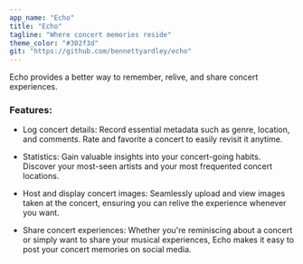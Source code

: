```yaml
---
app_name: "Echo"
title: "Echo"
tagline: "Where concert memories reside"
theme_color: "#302f3d"
git: "https://github.com/bennettyardley/echo"
---
```


Echo provides a better way to remember, relive, and share concert experiences. 

### Features:

* Log concert details: Record essential metadata such as genre, location, and comments. Rate and favorite a concert to easily revisit it anytime.

* Statistics: Gain valuable insights into your concert-going habits. Discover your most-seen artists and your most frequented concert locations.

* Host and display concert images: Seamlessly upload and view images taken at the concert, ensuring you can relive the experience whenever you want.

* Share concert experiences: Whether you're reminiscing about a concert or simply want to share your musical experiences, Echo makes it easy to post your concert memories on social media.
